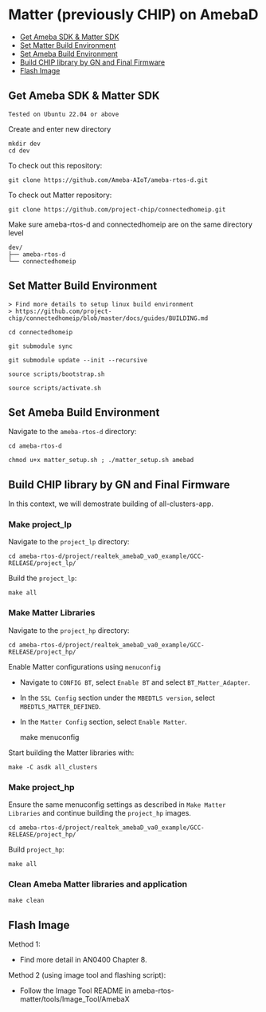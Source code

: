 # Matter (previously CHIP) on AmebaD

- [Get Ameba SDK & Matter SDK](#get-ameba-sdk--matter-sdk)
- [Set Matter Build Environment](#set-matter-build-environment)
- [Set Ameba Build Environment](#set-ameba-build-environment)
- [Build CHIP library by GN and Final Firmware](#build-chip-library-by-gn-and-final-firmware)
- [Flash Image](#flash-image)

## Get Ameba SDK & Matter SDK

    Tested on Ubuntu 22.04 or above

Create and enter new directory

    mkdir dev
    cd dev

To check out this repository:

    git clone https://github.com/Ameba-AIoT/ameba-rtos-d.git

To check out Matter repository:

    git clone https://github.com/project-chip/connectedhomeip.git
    
Make sure ameba-rtos-d and connectedhomeip are on the same directory level

    dev/
    ├── ameba-rtos-d
    └── connectedhomeip

## Set Matter Build Environment

    > Find more details to setup linux build environment
    > https://github.com/project-chip/connectedhomeip/blob/master/docs/guides/BUILDING.md

    cd connectedhomeip

    git submodule sync

    git submodule update --init --recursive

    source scripts/bootstrap.sh

    source scripts/activate.sh

## Set Ameba Build Environment

Navigate to the `ameba-rtos-d` directory:

    cd ameba-rtos-d

    chmod u+x matter_setup.sh ; ./matter_setup.sh amebad

## Build CHIP library by GN and Final Firmware

In this context, we will demostrate building of all-clusters-app.

### Make project_lp

Navigate to the `project_lp` directory:

    cd ameba-rtos-d/project/realtek_amebaD_va0_example/GCC-RELEASE/project_lp/

Build the `project_lp`:

    make all

### Make Matter Libraries

Navigate to the `project_hp` directory:

    cd ameba-rtos-d/project/realtek_amebaD_va0_example/GCC-RELEASE/project_hp/

Enable Matter configurations using `menuconfig`
- Navigate to `CONFIG BT`, select `Enable BT` and select `BT_Matter_Adapter`.
- In the `SSL Config` section under the `MBEDTLS version`, select `MBEDTLS_MATTER_DEFINED`.
- In the `Matter Config` section, select `Enable Matter`.

    make menuconfig

Start building the Matter libraries with:

    make -C asdk all_clusters

### Make project_hp

Ensure the same menuconfig settings as described in `Make Matter Libraries` and continue building the `project_hp` images.

    cd ameba-rtos-d/project/realtek_amebaD_va0_example/GCC-RELEASE/project_hp/

Build `project_hp`:

    make all

### Clean Ameba Matter libraries and application

    make clean

## Flash Image

Method 1:

- Find more detail in AN0400 Chapter 8.

Method 2 (using image tool and flashing script):

- Follow the Image Tool README in ameba-rtos-matter/tools/Image_Tool/AmebaX
